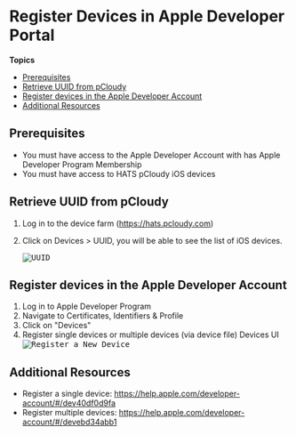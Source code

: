 # Register Devices in Apple Developer Portal

**Topics**
- [Prerequisites](#prerequisites)
- [Retrieve UUID from pCloudy](#retrieve-uuid-from-pcloudy)
- [Register devices in the Apple Developer Account](#register-devices-in-the-apple-developer-account)
- [Additional Resources](#additional-resources)
## Prerequisites

- You must have access to the Apple Developer Account with has Apple Developer Program Membership
- You must have access to HATS pCloudy iOS devices

## Retrieve UUID from pCloudy
1. Log in to the device farm (https://hats.pcloudy.com)
1. Click on Devices > UUID, you will be able to see the list of iOS devices.

    <kbd>![UUID]()</kbd>


## Register devices in the Apple Developer Account
1. Log in to Apple Developer Program
1. Navigate to Certificates, Identifiers & Profile
1. Click on "Devices"
1. Register single devices or multiple devices (via device file)
Devices UI
    <kbd>![Register a New Device]()</kbd>

## Additional Resources
- Register a single device: https://help.apple.com/developer-account/#/dev40df0d9fa
- Register multiple devices: https://help.apple.com/developer-account/#/devebd34abb1

